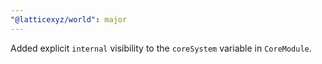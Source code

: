 ```yaml
---
"@latticexyz/world": major
---
```


Added explicit `internal` visibility to the `coreSystem` variable in `CoreModule`.
